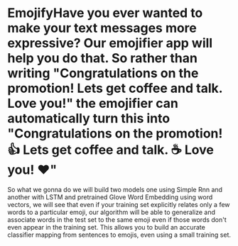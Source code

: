 # EmojifyHave you ever wanted to make your text messages more expressive? Our emojifier app will help you do that. So rather than writing "Congratulations on the promotion! Lets get coffee and talk. Love you!" the emojifier can automatically turn this into "Congratulations on the promotion! 👍 Lets get coffee and talk. ☕️ Love you! ❤️"
So what we gonna do we will build two models one using Simple Rnn and another with LSTM and pretrained Glove Word Embedding using word vectors, we will see that even if your training set explicitly relates only a few words to a particular emoji, our algorithm will be able to generalize and associate words in the test set to the same emoji even if those words don't even appear in the training set. This allows you to build an accurate classifier mapping from sentences to emojis, even using a small training set.
